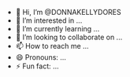 - 👋 Hi, I’m @DONNAKELLYDORES
- 👀 I’m interested in ...
- 🌱 I’m currently learning ...
- 💞️ I’m looking to collaborate on ...
- 📫 How to reach me ...
- 😄 Pronouns: ...
- ⚡ Fun fact: ...

<!---
DONNAKELLYDORES/DONNAKELLYDORES is a ✨ special ✨ repository because its `README.md` (this file) appears on your GitHub profile.
You can click the Preview link to take a look at your changes.
--->
